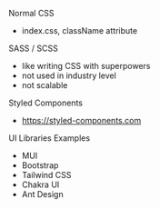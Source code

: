 Normal CSS
- index.css, className attribute

SASS / SCSS
- like writing CSS with superpowers
- not used in industry level
- not scalable

Styled Components
- https://styled-components.com

UI Libraries Examples
- MUI
- Bootstrap
- Tailwind CSS
- Chakra UI
- Ant Design